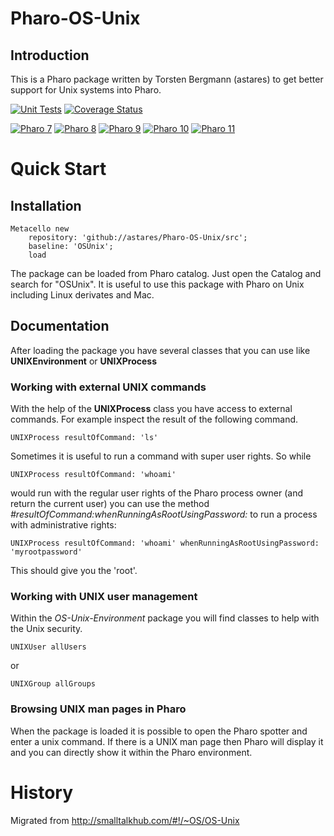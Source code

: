# Pharo-OS-Unix

## Introduction 

This is a Pharo package written by Torsten Bergmann (astares) to get better support for Unix systems into Pharo.

[![Unit Tests](https://github.com/astares/Pharo-OS-Unix/workflows/Build/badge.svg?branch=master)](https://github.com/astares/Pharo-OS-Unix/actions?query=workflow%3Build)
[![Coverage Status](https://codecov.io/github/astares/Pharo-OS-Unix/coverage.svg?branch=master)](https://codecov.io/gh/astares/Pharo-OS-Unix/branch/master)

[![Pharo 7](https://img.shields.io/badge/Pharo-7.0-%23aac9ff.svg)](https://pharo.org/download)
[![Pharo 8](https://img.shields.io/badge/Pharo-8.0-%23aac9ff.svg)](https://pharo.org/download)
[![Pharo 9](https://img.shields.io/badge/Pharo-9.0-%23aac9ff.svg)](https://pharo.org/download)
[![Pharo 10](https://img.shields.io/badge/Pharo-10-%23aac9ff.svg)](https://pharo.org/download)
[![Pharo 11](https://img.shields.io/badge/Pharo-11-%23aac9ff.svg)](https://pharo.org/download)

# Quick Start
## Installation

```Smalltalk
Metacello new 
	repository: 'github://astares/Pharo-OS-Unix/src';
	baseline: 'OSUnix';
	load
```


The package can be loaded from Pharo catalog. Just open the Catalog and search for "OSUnix". It is useful to use this package with Pharo on Unix including Linux derivates and Mac.

## Documentation

After loading the package you have several classes that you can use like **UNIXEnvironment** or **UNIXProcess** 

### Working with external UNIX commands

With the help of the **UNIXProcess** class you have access to external commands. For example inspect the result of the following command.

```Smalltalk
UNIXProcess resultOfCommand: 'ls'
```

Sometimes it is useful to run a command with super user rights. So while

```Smalltalk
UNIXProcess resultOfCommand: 'whoami'
```
  
would run with the regular user rights of the Pharo process owner (and return the current user) you can use
the method *#resultOfCommand:whenRunningAsRootUsingPassword:* to run a process with administrative rights:

```Smalltalk
UNIXProcess resultOfCommand: 'whoami' whenRunningAsRootUsingPassword: 'myrootpassword'
```

This should give you the 'root'.

### Working with UNIX user management

Within the *OS-Unix-Environment* package you will find classes to help with the Unix security.

```Smalltalk
UNIXUser allUsers
```  

or

```Smalltalk
UNIXGroup allGroups
```

### Browsing UNIX man pages in Pharo

When the package is loaded it is possible to open the Pharo spotter and enter a unix command. If there is a UNIX man page then Pharo will display it and you can directly show it within the Pharo environment.

# History

Migrated from http://smalltalkhub.com/#!/~OS/OS-Unix
